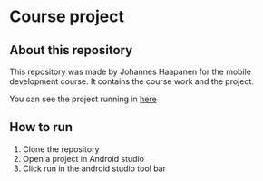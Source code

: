 <h1>Course project</h1>

<h2> About this repository </h2>
This repository was made by Johannes Haapanen for the mobile development course. It contains the course work and the project.

You can see the project running in [here](https://lut-my.sharepoint.com/:v:/g/personal/johannes_haapanen_student_lut_fi/EcoL91xcKVxBhcFGc58YOOYBI1hTUxMfmZAWSnE1MCCUMQ?e=nqcK4O)

<h2>How to run</h2>

1. Clone the repository
2. Open a project in Android studio
3. Click run in the android studio tool bar
